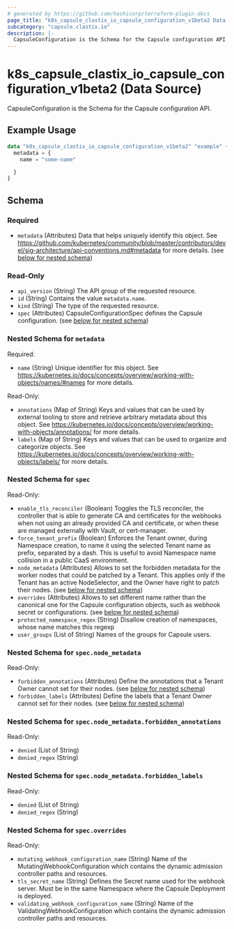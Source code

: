 ```yaml
---
# generated by https://github.com/hashicorp/terraform-plugin-docs
page_title: "k8s_capsule_clastix_io_capsule_configuration_v1beta2 Data Source - terraform-provider-k8s"
subcategory: "capsule.clastix.io"
description: |-
  CapsuleConfiguration is the Schema for the Capsule configuration API.
---
```


# k8s_capsule_clastix_io_capsule_configuration_v1beta2 (Data Source)

CapsuleConfiguration is the Schema for the Capsule configuration API.

## Example Usage

```terraform
data "k8s_capsule_clastix_io_capsule_configuration_v1beta2" "example" {
  metadata = {
    name = "some-name"

  }
}
```

<!-- schema generated by tfplugindocs -->
## Schema

### Required

- `metadata` (Attributes) Data that helps uniquely identify this object. See https://github.com/kubernetes/community/blob/master/contributors/devel/sig-architecture/api-conventions.md#metadata for more details. (see [below for nested schema](#nestedatt--metadata))

### Read-Only

- `api_version` (String) The API group of the requested resource.
- `id` (String) Contains the value `metadata.name`.
- `kind` (String) The type of the requested resource.
- `spec` (Attributes) CapsuleConfigurationSpec defines the Capsule configuration. (see [below for nested schema](#nestedatt--spec))

<a id="nestedatt--metadata"></a>
### Nested Schema for `metadata`

Required:

- `name` (String) Unique identifier for this object. See https://kubernetes.io/docs/concepts/overview/working-with-objects/names/#names for more details.

Read-Only:

- `annotations` (Map of String) Keys and values that can be used by external tooling to store and retrieve arbitrary metadata about this object. See https://kubernetes.io/docs/concepts/overview/working-with-objects/annotations/ for more details.
- `labels` (Map of String) Keys and values that can be used to organize and categorize objects. See https://kubernetes.io/docs/concepts/overview/working-with-objects/labels/ for more details.


<a id="nestedatt--spec"></a>
### Nested Schema for `spec`

Read-Only:

- `enable_tls_reconciler` (Boolean) Toggles the TLS reconciler, the controller that is able to generate CA and certificates for the webhooks when not using an already provided CA and certificate, or when these are managed externally with Vault, or cert-manager.
- `force_tenant_prefix` (Boolean) Enforces the Tenant owner, during Namespace creation, to name it using the selected Tenant name as prefix, separated by a dash. This is useful to avoid Namespace name collision in a public CaaS environment.
- `node_metadata` (Attributes) Allows to set the forbidden metadata for the worker nodes that could be patched by a Tenant. This applies only if the Tenant has an active NodeSelector, and the Owner have right to patch their nodes. (see [below for nested schema](#nestedatt--spec--node_metadata))
- `overrides` (Attributes) Allows to set different name rather than the canonical one for the Capsule configuration objects, such as webhook secret or configurations. (see [below for nested schema](#nestedatt--spec--overrides))
- `protected_namespace_regex` (String) Disallow creation of namespaces, whose name matches this regexp
- `user_groups` (List of String) Names of the groups for Capsule users.

<a id="nestedatt--spec--node_metadata"></a>
### Nested Schema for `spec.node_metadata`

Read-Only:

- `forbidden_annotations` (Attributes) Define the annotations that a Tenant Owner cannot set for their nodes. (see [below for nested schema](#nestedatt--spec--node_metadata--forbidden_annotations))
- `forbidden_labels` (Attributes) Define the labels that a Tenant Owner cannot set for their nodes. (see [below for nested schema](#nestedatt--spec--node_metadata--forbidden_labels))

<a id="nestedatt--spec--node_metadata--forbidden_annotations"></a>
### Nested Schema for `spec.node_metadata.forbidden_annotations`

Read-Only:

- `denied` (List of String)
- `denied_regex` (String)


<a id="nestedatt--spec--node_metadata--forbidden_labels"></a>
### Nested Schema for `spec.node_metadata.forbidden_labels`

Read-Only:

- `denied` (List of String)
- `denied_regex` (String)



<a id="nestedatt--spec--overrides"></a>
### Nested Schema for `spec.overrides`

Read-Only:

- `mutating_webhook_configuration_name` (String) Name of the MutatingWebhookConfiguration which contains the dynamic admission controller paths and resources.
- `tls_secret_name` (String) Defines the Secret name used for the webhook server. Must be in the same Namespace where the Capsule Deployment is deployed.
- `validating_webhook_configuration_name` (String) Name of the ValidatingWebhookConfiguration which contains the dynamic admission controller paths and resources.
